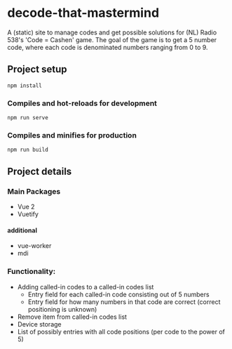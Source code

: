 # decode-that-mastermind

A (static) site to manage codes and get possible solutions for (NL) Radio 538's 'Code = Cashen' game. The goal of the game is to get a 5 number code, where each code is denominated numbers ranging from 0 to 9.

## Project setup
```
npm install
```

### Compiles and hot-reloads for development
```
npm run serve
```

### Compiles and minifies for production
```
npm run build
```

## Project details
### Main Packages
* Vue 2
* Vuetify
#### additional
* vue-worker
* mdi

### Functionality:

* Adding called-in codes to a called-in codes list
  * Entry field for each called-in code consisting out of 5 numbers
  * Entry field for how many numbers in that code are correct (correct positioning is unknown)
* Remove item from called-in codes list
* Device storage
* List of possibly entries with all code positions (per code to the power of 5)
